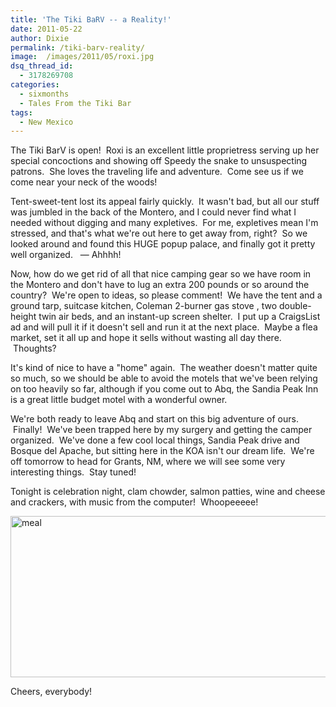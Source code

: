 ```yaml
---
title: 'The Tiki BaRV -- a Reality!'
date: 2011-05-22
author: Dixie
permalink: /tiki-barv-reality/
image:  /images/2011/05/roxi.jpg
dsq_thread_id:
  - 3178269708
categories:
  - sixmonths
  - Tales From the Tiki Bar
tags:
  - New Mexico
---
```

The Tiki BarV is open!  Roxi is an excellent little proprietress serving up her special concoctions and showing off Speedy the snake to unsuspecting patrons.  She loves the traveling life and adventure.  Come see us if we come near your neck of the woods!

Tent-sweet-tent lost its appeal fairly quickly.  It wasn't bad, but all our stuff was jumbled in the back of the Montero, and I could never find what I needed without digging and many expletives.  For me, expletives mean I'm stressed, and that's what we're out here to get away from, right?  So we looked around and found this HUGE popup palace, and finally got it pretty well organized.   &#8212; Ahhhh!

Now, how do we get rid of all that nice camping gear so we have room in the Montero and don't have to lug an extra 200 pounds or so around the country?  We're open to ideas, so please comment!  We have the tent and a ground tarp, suitcase kitchen, Coleman 2-burner gas stove , two double-height twin air beds, and an instant-up screen shelter.  I put up a CraigsList ad and will pull it if it doesn't sell and run it at the next place.  Maybe a flea market, set it all up and hope it sells without wasting all day there.  Thoughts?

It's kind of nice to have a "home" again.  The weather doesn't matter quite so much, so we should be able to avoid the motels that we've been relying on too heavily so far, although if you come out to Abq, the Sandia Peak Inn is a great little budget motel with a wonderful owner.

We're both ready to leave Abq and start on this big adventure of ours.  Finally!  We've been trapped here by my surgery and getting the camper organized.  We've done a few cool local things, Sandia Peak drive and Bosque del Apache, but sitting here in the KOA isn't our dream life.  We're off tomorrow to head for Grants, NM, where we will see some very interesting things.  Stay tuned!

Tonight is celebration night, clam chowder, salmon patties, wine and cheese and crackers, with music from the computer!  Whoopeeeee!

[<img class="alignnone size-full wp-image-2962" src="http://50.22.11.21/~dixonbui/vagabondians.com/wp-content/uploads/2011/05/meal.jpg" alt="meal" width="535" height="258" />][1]

Cheers, everybody!

 [1]: http://50.22.11.21/~dixonbui/vagabondians.com/wp-content/uploads/2011/05/meal.jpg
